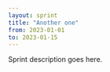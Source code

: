 ```yaml
---
layout: sprint
title: "Another one"
from: 2023-01-01
to: 2023-01-15
---
```

Sprint description goes here.
